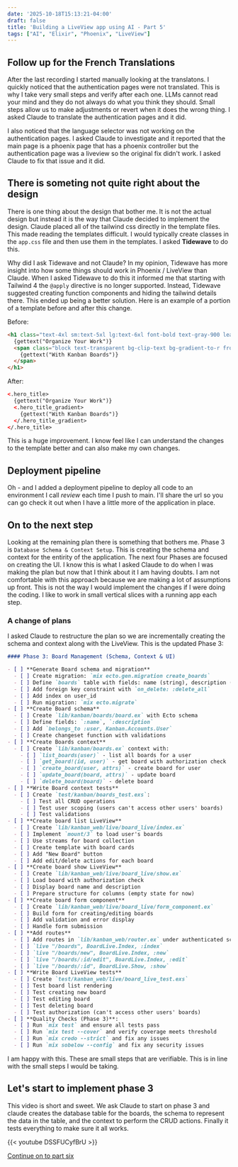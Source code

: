 ```yaml
---
date: '2025-10-18T15:13:21-04:00'
draft: false
title: 'Building a LiveView app using AI - Part 5'
tags: ["AI", "Elixir", "Phoenix", "LiveView"]
---
```


## Follow up for the French Translations

After the last recording I started manually looking at the translatons. I quickly noticed that the authentication pages were not translated. This is why I take very small steps and verify after each one. LLMs cannot read your mind and they do not always do what you think they should. Small steps allow us to make adjustments or revert when it does the wrong thing. I asked Claude to translate the authentication pages and it did.

I also noticed that the language selector was not working on the authentication pages. I asked Claude to investigate and it reported that the main page is a phoenix page that has a phoenix controller but the authentication page was a liveview so the original fix didn't work. I asked Claude to fix that issue and it did.

## There is someting not quite right about the design

There is one thing about the design that bother me. It is not the actual design but instead it is the way that Claude decided to implement the design. Claude placed all of the tailwind css directly in the template files. This made reading the templates difficult. I would typically create classes in the `app.css` file and then use them in the templates. I asked **Tidewave** to do this.

Why did I ask Tidewave and not Claude? In my opinion, Tidewave has more insight into how some things should work in Phoenix / LiveView than Claude. When I asked Tidewave to do this it informed me that starting with Tailwind 4 the `@apply` directive is no longer supported. Instead, Tidewave suggested creating function components and hiding the tailwind details there. This ended up being a better solution. Here is an example of a portion of a template before and after this change.

Before:

```html
<h1 class="text-4xl sm:text-5xl lg:text-6xl font-bold text-gray-900 leading-tight">
  {gettext("Organize Your Work")}
  <span class="block text-transparent bg-clip-text bg-gradient-to-r from-blue-600 to-blue-800">
    {gettext("With Kanban Boards")}
  </span>
</h1>
```

After:

```html
<.hero_title>
  {gettext("Organize Your Work")}
  <.hero_title_gradient>
    {gettext("With Kanban Boards")}
  </.hero_title_gradient>
</.hero_title>
```

This is a huge improvement. I know feel like I can understand the changes to the template better and can also make my own changes.

## Deployment pipeline

Oh - and I added a deployment pipeline to deploy all code to an environment I call _review_ each time I push to main. I'll share the url so you can go check it out when I have a little more of the application in place.

## On to the next step

Looking at the remaining plan there is something that bothers me. Phase 3 is `Database Schema & Context Setup`. This is creating the schema and context for the entirity of the application. The next four Phases are focused on creating the UI. I know this is what I asked Claude to do when I was making the plan but now that I think about it I am having doubts. I am not comfortable with this approach because we are making a lot of assumptions up front. This is not the way I would implement the changes if I were doing the coding. I like to work in small vertical slices with a running app each step.

### A change of plans

I asked Claude to restructure the plan so we are incrementally creating the schema and context along with the LiveView. This is the updated Phase 3:

```markdown
#### Phase 3: Board Management (Schema, Context & UI)

- [ ] **Generate Board schema and migration**
  - [ ] Create migration: `mix ecto.gen.migration create_boards`
  - [ ] Define `boards` table with fields: name (string), description (text), user_id (references :users)
  - [ ] Add foreign key constraint with `on_delete: :delete_all`
  - [ ] Add index on user_id
  - [ ] Run migration: `mix ecto.migrate`
- [ ] **Create Board schema**
  - [ ] Create `lib/kanban/boards/board.ex` with Ecto schema
  - [ ] Define fields: `:name`, `:description`
  - [ ] Add `belongs_to :user, Kanban.Accounts.User`
  - [ ] Create changeset function with validations
- [ ] **Create Boards context**
  - [ ] Create `lib/kanban/boards.ex` context with:
    - [ ] `list_boards(user)` - list all boards for a user
    - [ ] `get_board!(id, user)` - get board with authorization check
    - [ ] `create_board(user, attrs)` - create board for user
    - [ ] `update_board(board, attrs)` - update board
    - [ ] `delete_board(board)` - delete board
- [ ] **Write Board context tests**
  - [ ] Create `test/kanban/boards_test.exs`:
    - [ ] Test all CRUD operations
    - [ ] Test user scoping (users can't access other users' boards)
    - [ ] Test validations
- [ ] **Create board list LiveView**
  - [ ] Create `lib/kanban_web/live/board_live/index.ex`
  - [ ] Implement `mount/3` to load user's boards
  - [ ] Use streams for board collection
  - [ ] Create template with board cards
  - [ ] Add "New Board" button
  - [ ] Add edit/delete actions for each board
- [ ] **Create board show LiveView**
  - [ ] Create `lib/kanban_web/live/board_live/show.ex`
  - [ ] Load board with authorization check
  - [ ] Display board name and description
  - [ ] Prepare structure for columns (empty state for now)
- [ ] **Create board form component**
  - [ ] Create `lib/kanban_web/live/board_live/form_component.ex`
  - [ ] Build form for creating/editing boards
  - [ ] Add validation and error display
  - [ ] Handle form submission
- [ ] **Add routes**
  - [ ] Add routes in `lib/kanban_web/router.ex` under authenticated scope
  - [ ] `live "/boards", BoardLive.Index, :index`
  - [ ] `live "/boards/new", BoardLive.Index, :new`
  - [ ] `live "/boards/:id/edit", BoardLive.Index, :edit`
  - [ ] `live "/boards/:id", BoardLive.Show, :show`
- [ ] **Write Board LiveView tests**
  - [ ] Create `test/kanban_web/live/board_live_test.exs`
  - [ ] Test board list rendering
  - [ ] Test creating new board
  - [ ] Test editing board
  - [ ] Test deleting board
  - [ ] Test authorization (can't access other users' boards)
- [ ] **Quality Checks (Phase 3)**:
  - [ ] Run `mix test` and ensure all tests pass
  - [ ] Run `mix test --cover` and verify coverage meets threshold
  - [ ] Run `mix credo --strict` and fix any issues
  - [ ] Run `mix sobelow --config` and fix any security issues
```

I am happy with this. These are small steps that are verifiable. This is in line with the small steps I would be taking.

## Let's start to implement phase 3

This video is short and sweet. We ask Claude to start on phase 3 and claude creates the database table for the boards, the schema to represent the data in the table, and the context to perform the CRUD actions. Finally it tests everything to make sure it all works.

{{< youtube DSSFUCyfBrU >}}

[Continue on to part six](/post/ai-kanban-part6)
